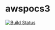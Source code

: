 # awspocs3

[![Build Status](https://travis-ci.com/stavalfi/awspocs3.svg?token=s41jpyc2XSPa4QZqZGj6&branch=master)](https://travis-ci.com/stavalfi/awspocs3)
